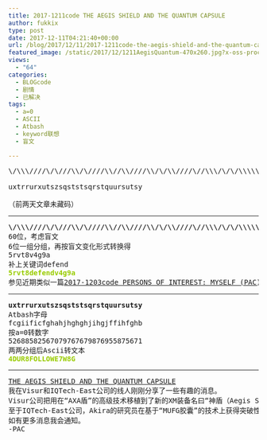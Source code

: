 ```yaml
---
title: 2017-1211code THE AEGIS SHIELD AND THE QUANTUM CAPSULE
author: fukkix
type: post
date: 2017-12-11T04:21:40+00:00
url: /blog/2017/12/11/2017-1211code-the-aegis-shield-and-the-quantum-capsule/
featured_image: /static/2017/12/1211AegisQuantum-470x260.jpg?x-oss-process=image/resize,m_fill,w_470,h_220
views:
  - "64"
categories:
  - BLOGcode
  - 剧情
  - 已解决
tags:
  - a=0
  - ASCII
  - Atbash
  - keyword联想
  - 盲文

---
```

<pre>\/\\\////\/\///\\/\////\\//\\////\\/\/\\////\//\\\/\/\/\\\\\

uxtrrurxutszsqststsqrstquursutsy

（前两天文章未藏码）<!--more--></pre>

* * *

<pre><strong>\/\\\////\/\///\\/\////\\//\\////\\/\/\\////\//\\\/\/\/\\\\\</strong>
60位，考虑盲文
6位一组分组，再按盲文变化形式转换得
5rvt8v4g9a
补上关键词defend
<span style="color: #99cc00;"><strong>5rvt8defendv4g9a</strong></span>
参见近期类似一篇<a href="https://passcode.fr/2017/12/03/2017-1203code-pe…erest-myself-pac">2017-1203code PERSONS OF INTEREST: MYSELF (PAC)</a></pre>

* * *

<pre><strong>uxtrrurxutszsqststsqrstquursutsy
</strong>Atbash字母
fcgiificfghahjhghghjihgjffihfghb
按a=0转数字
52688582567079767679876955875671
两两分组后Ascii转文本<strong>
<span style="color: #99cc00;">4DUR8FOLLOWE7W8G</span></strong></pre>

* * *

<pre><a href="http://investigate.ingress.com/2017/12/11/the-aegis-shield-and-the-quantum-capsule/">THE AEGIS SHIELD AND THE QUANTUM CAPSULE
</a>我在Visur和IQTech-East公司的线人刚刚分享了一些有趣的消息。
Visur公司把用在“AXA盾”的高级技术移植到了新的XM装备名曰“神盾（Aegis Shield）”上。“神盾”将取代AXA在Portal网络中部署，而不久后全球的AXA Portal将下线。目前没听说“神盾”功能有任何变化。
至于IQTech-East公司，Akira的研究员在基于“MUFG胶囊”的技术上获得突破性进展，未来会通过Portal网络散发的名为“量子胶囊（Quantum Capsule）”。MUFG Portal预计在几天内下线。
如有更多消息我会通知。
-PAC</pre>